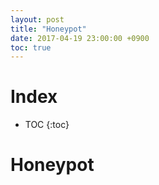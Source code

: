 ```yaml
---
layout: post
title: "Honeypot"
date: 2017-04-19 23:00:00 +0900
toc: true
---
```


# Index

* TOC
{:toc}

# Honeypot
